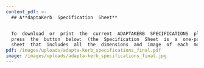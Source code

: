```yaml
---
content_pdf: >-
  ## A**daptaKerb  Specification  Sheet**


  To  download  or  print  the  current  ADAPTAKERB  SPECIFICATIONS  please 
  press  the  button  below:  (the  Specification  Sheet  is  a  one-page 
  sheet  that  includes  all  the  dimensions  and  image  of  each  model)
pdf: /images/uploads/adapta-kerb_specifications_final.pdf
image: /images/uploads/adapta-kerb_specifications_final.jpg
---
```


